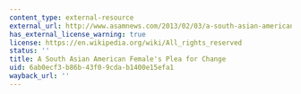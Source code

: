 ```yaml
---
content_type: external-resource
external_url: http://www.asamnews.com/2013/02/03/a-south-asian-american-females-plea-for-change-2/
has_external_license_warning: true
license: https://en.wikipedia.org/wiki/All_rights_reserved
status: ''
title: A South Asian American Female's Plea for Change
uid: 6ab0ecf3-b86b-43f0-9cda-b1400e15efa1
wayback_url: ''
---
```

